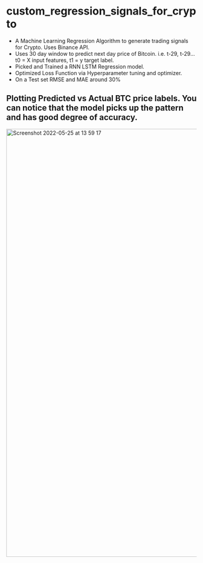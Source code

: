 # custom_regression_signals_for_crypto
- A Machine Learning Regression Algorithm to generate trading signals for Crypto. Uses Binance API.
- Uses 30 day window to predict next day price of Bitcoin. i.e. t-29, t-29... t0 = X input features, t1 = y target label.
- Picked and Trained a RNN LSTM Regression model.
- Optimized Loss Function via Hyperparameter tuning and optimizer.
- On a Test set RMSE and MAE around 30%

## Plotting Predicted vs Actual BTC price labels. You can notice that the model picks up the pattern and has good degree of accuracy.
<img width="1130" alt="Screenshot 2022-05-25 at 13 59 17" src="https://user-images.githubusercontent.com/42198709/170247314-b9c9f155-0d8d-4d30-b1aa-0315b4286229.png">
